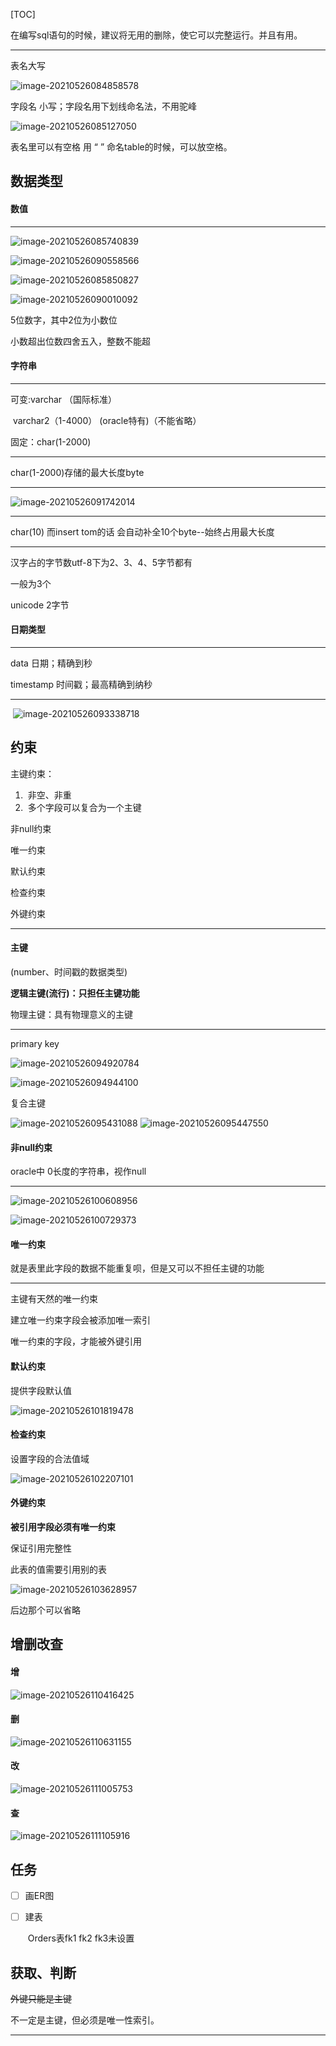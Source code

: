 [TOC]

在编写sql语句的时候，建议将无用的删除，使它可以完整运行。并且有用。

---

表名大写

![image-20210526084858578](https://i.loli.net/2021/05/26/l9SUPhuzs8aJokV.png)	

字段名 小写；字段名用下划线命名法，不用驼峰

![image-20210526085127050](https://i.loli.net/2021/05/26/EjhFfDrXbvAd8Z4.png)	

表名里可以有空格 用 “ ” 命名table的时候，可以放空格。

## 数据类型

#### 数值

--------------------------------------------------------------------------------------------

![image-20210526085740839](https://i.loli.net/2021/05/26/cU7FqnEtKQVYieI.png)

![image-20210526090558566](https://i.loli.net/2021/05/26/M7gyQDxu5brfEYZ.png)

![image-20210526085850827](https://i.loli.net/2021/05/26/Da4WykpZm5KsuNv.png)

![image-20210526090010092](https://i.loli.net/2021/05/26/Lh7pYeAsFct1NzS.png)	

5位数字，其中2位为小数位

小数超出位数四舍五入，整数不能超

#### 字符串

---

可变:varchar （国际标准）

​		 varchar2（1-4000） (oracle特有)（不能省略）

固定：char(1-2000)

---

char(1-2000)存储的最大长度byte

---

![image-20210526091742014](https://i.loli.net/2021/05/26/zsRNhiqxMU4TkOt.png)

---

char(10) 而insert tom的话 会自动补全10个byte--始终占用最大长度

---

汉字占的字节数utf-8下为2、3、4、5字节都有

一般为3个

unicode 2字节

#### 日期类型

---

data 日期；精确到秒

timestamp 时间戳；最高精确到纳秒

---

​	![image-20210526093338718](https://i.loli.net/2021/05/26/jp1gLBvW5zISVyk.png)

## 约束

主键约束：

1. ​	非空、非重
2. ​	多个字段可以复合为一个主键

非null约束

唯一约束

默认约束

检查约束

外键约束

---

#### 主键 

(number、时间戳的数据类型)

**逻辑主键(流行)：只担任主键功能**

物理主键：具有物理意义的主键

---

primary key

![image-20210526094920784](https://i.loli.net/2021/05/26/LxMiRrcm4eVbatk.png)	

![image-20210526094944100](https://i.loli.net/2021/05/26/5vfoStG1AnZUmkF.png)	

复合主键

![image-20210526095431088](https://i.loli.net/2021/05/26/w5hVFMRN4tXqzbH.png)	![image-20210526095447550](https://i.loli.net/2021/05/26/DiNqZXBOnl8GR45.png)

#### 非null约束

oracle中 0长度的字符串，视作null

---

![image-20210526100608956](https://i.loli.net/2021/05/26/ep4FPjthOnRcGzd.png)	

![image-20210526100729373](https://i.loli.net/2021/05/26/qksFS5x7aUgJhIl.png)

#### 唯一约束

就是表里此字段的数据不能重复呗，但是又可以不担任主键的功能

---

主键有天然的唯一约束

建立唯一约束字段会被添加唯一索引

唯一约束的字段，才能被外键引用

#### 默认约束

提供字段默认值

![image-20210526101819478](https://i.loli.net/2021/05/26/x7vFWkJlzgLf6RX.png)	

#### 检查约束

设置字段的合法值域

![image-20210526102207101](https://i.loli.net/2021/05/26/Ih64BfXSzwUlKeb.png)

#### 外键约束

**被引用字段必须有唯一约束**

保证引用完整性

此表的值需要引用别的表

![image-20210526103628957](https://i.loli.net/2021/05/26/NHJ89Isr4adGhkM.png)

后边那个可以省略

## 增删改查

#### 增

![image-20210526110416425](https://i.loli.net/2021/05/26/a1bPUutkG9CXriF.png)

#### 删

![image-20210526110631155](https://i.loli.net/2021/05/26/IxRlCFTVe7GHvwY.png)	

#### 改

![image-20210526111005753](https://i.loli.net/2021/05/26/btILzsoyMKC7JBm.png)	

#### 查

![image-20210526111105916](https://i.loli.net/2021/05/26/SXJCswzgiWjeyfM.png)

## 任务

- [ ] 画ER图

- [ ] 建表

  ​	Orders表fk1 fk2 fk3未设置

## 获取、判断

~~外键只能是主键~~

不一定是主键，但必须是唯一性索引。

---

